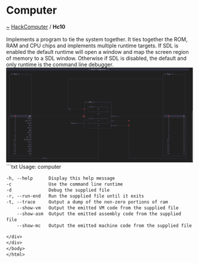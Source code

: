 <a id="computer"></a>
<h1>Computer</h1>
<a id="a01576"></a>
<a href="https://github.com/CharlesCarley/HackComputer#~">~</a>
<a href="index.md#index">HackComputer</a>
<span class="inline-text">/</span>
<span class="bold-text"><b>Hc10</b></span>
<br/>
<br/>
<span class="inline-text">Implements a program to tie the system together.</span>
<span class="inline-text">It ties together the ROM, RAM and CPU chips and implements multiple runtime targets.</span>
<span class="inline-text">If SDL is enabled the default runtime will open a window and map the screen region of memory to a SDL window. Otherwise if SDL is disabled, the default and only runtime is the command line debugger. </span>
<img src="../images/Debugger.png"/>
```txt
Usage: computer <options> <arg[0] .. arg[n]>

    -h, --help      Display this help message
    -c              Use the command line runtime
    -d              Debug the supplied file
    -r, --run-end   Run the supplied file until it exits
    -t, --trace     Output a dump of the non-zero portions of ram
        --show-vm   Output the emitted VM code from the supplied file
        --show-asm  Output the emitted assembly code from the supplied file
        --show-mc   Output the emitted machine code from the supplied file
```
</div>
</div>
</body>
</html>

